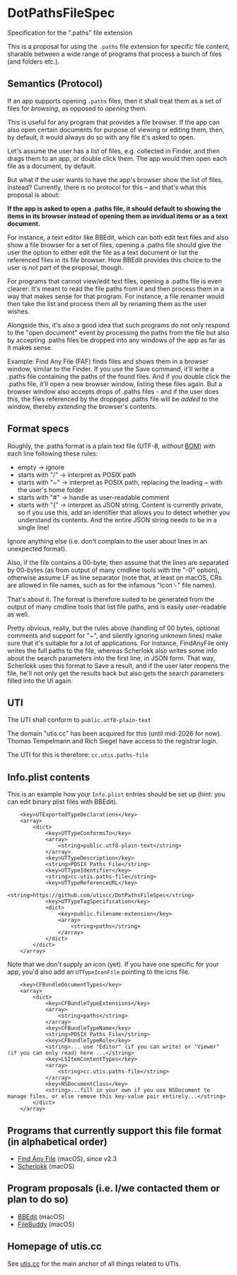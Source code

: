 # DotPathsFileSpec

Specification for the ".paths" file extension

This is a proposal for using the `.paths` file extension for specific file content, sharable between a wide range of programs that process a bunch of files (and folders etc.).

## Semantics (Protocol)

If an app supports opening `.paths` files, then it shall treat them as a set of files for _browsing_, as opposed to _opening_ them.

This is useful for any program that provides a file browser. If the app can also open certain documents for purpose of viewing or editing them, then, by default, it would always do so with any file it's asked to open.

Let's assume the user has a list of files, e.g. collected in Finder, and then drags them to an app, or double click them. The app would then open each file as a document, by default.

But what if the user wants to have the app's browser show the list of files, instead? Currently, there is no protocol for this – and that's what this proposal is about:

**If the app is asked to open a .paths file, it should default to showing the items in its browser instead of opening them as invidual items or as a text document.**

For instance, a text editor like BBEdit, which can both edit text files and also show a file browser for a set of files, opening a .paths file should give the user the option to either edit the file as a text document or list the referenced files in its file browser. How BBEdit provides this choice to the user is not part of the proposal, though.

For programs that cannot view/edit text files, opening a .paths file is even clearer: It's meant to read the file paths from it and then process them in a way that makes sense for that program. For instance, a file renamer would then take the list and process them all by renaming them as the user wishes.

Alongside this, it's also a good idea that such programs do not only respond to the "open document" event by processing the paths from the file but also by accepting .paths files be dropped into any windows of the app as far as it makes sense.

Example: Find Any File (FAF) finds files and shows them in a browser window, similar to the Finder. If you use the Save command, it'll write a .paths file containing the paths of the found files. And if you double click the .paths file, it'll open a new browser window, listing these files again. But a browser window also accepts drops of .paths files - and if the user does this, the files referenced by the droppged .paths file will be _added_ to the window, thereby _extending_ the browser's contents.

## Format specs

Roughly, the .paths format is a plain text file (UTF-8, _without_ [BOM](https://en.wikipedia.org/wiki/Byte_order_mark)) with each line following these rules:

- empty -> ignore
- starts with "/" -> interpret as POSIX path
- starts with "~" -> interpret as POSIX path, replacing the leading ~ with the user's home folder
- starts with "#" -> handle as user-readable comment
- starts with "{" ->  interpret as JSON string. Content is currently private, so if you use this, add an identifier that allows you to detect whether you understand its contents. And the entire JSON string needs to be in a single line!

Ignore anything else (i.e. don't complain to the user about lines in an unexpected format).

Also, if the file contains a 00-byte, then assume that the lines are separated by 00-bytes (as from output of many cmdline tools with the "-0" option), otherwise assume LF as line separator (note that, at least on macOS, CRs are allowed in file names, such as for the infamous "Icon␍" file names).

That's about it. The format is therefore suited to be generated from the output of many cmdline tools that list file paths, and is easily user-readable as well.

Pretty obvious, really, but the rules above (handling of 00 bytes, optional comments and support for "~", and silently ignoring unknown lines) make sure that it's suitable for a lot of applications. For instance, FindAnyFile only writes the full paths to the file, whereas Scherlokk also writes some info about the search parameters into the first line, in JSON form. That way, Scherlokk uses this format to Save a result, and if the user later reopens the file, he'll not only get the results back but also gets the search parameters filled into the UI again.

## UTI

The UTI shall conform to `public.utf8-plain-text`

The domain "utis.cc" has been acquired for this (until mid-2026 for now). Thomas Tempelmann and Rich Siegel have access to the registrar login.

The UTI for this is therefore: `cc.utis.paths-file`

## Info.plist contents

This is an example how your `Info.plist` entries should be set up (hint: you can edit binary plist files with BBEdit).

```
	<key>UTExportedTypeDeclarations</key>
	<array>
		<dict>
			<key>UTTypeConformsTo</key>
			<array>
				<string>public.utf8-plain-text</string>
			</array>
			<key>UTTypeDescription</key>
			<string>POSIX Paths File</string>
			<key>UTTypeIdentifier</key>
			<string>cc.utis.paths-file</string>
			<key>UTTypeReferenceURL</key>
			<string>https://github.com/utiscc/DotPathsFileSpec</string>
			<key>UTTypeTagSpecification</key>
			<dict>
				<key>public.filename-extension</key>
				<array>
					<string>paths</string>
				</array>
			</dict>
		</dict>
	</array>
```

Note that we don't supply an icon (yet). If you have one specific for your app, you'd also add an `UTTypeIconFile` pointing to the icns file.

```
	<key>CFBundleDocumentTypes</key>
	<array>
		<dict>
			<key>CFBundleTypeExtensions</key>
			<array>
				<string>paths</string>
			</array>
			<key>CFBundleTypeName</key>
			<string>POSIX Paths File</string>
			<key>CFBundleTypeRole</key>
			<string>... use "Editor" (if you can write) or "Viewer" (if you can only read) here ...</string>
			<key>LSItemContentTypes</key>
			<array>
				<string>cc.utis.paths-file</string>
			</array>
			<key>NSDocumentClass</key>
			<string>...fill in your own if you use NSDocument to manage files, or else remove this key-value pair entirely...</string>
		</dict>
	</array>
```

## Programs that currently support this file format (in alphabetical order)

- [Find Any File](http://findanyfile.app/) (macOS), since v2.3
- [Scherlokk](https://naarakstudio.com/scherlokk/) (macOS)

## Program proposals (i.e. I/we contacted them or plan to do so)

- [BBEdit](https://www.barebones.com/products/bbedit/) (macOS)
- [FileBuddy](https://www.skytag.com) (macOS)

## Homepage of utis.cc

See [utis.cc](http://utis.cc) for the main anchor of all things related to UTIs.
